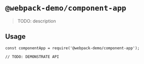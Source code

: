 # `@webpack-demo/component-app`

> TODO: description

## Usage

```
const componentApp = require('@webpack-demo/component-app');

// TODO: DEMONSTRATE API
```
